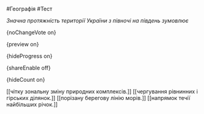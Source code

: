 #Географія #Тест

*Значна протяжність території України з півночі на південь зумовлює*

{noChangeVote on}

{preview on}

{hideProgress on}

{shareEnable off}

{hideCount on}

[[чітку зональну зміну природних комплексів.]]
[[чергування рівнинних і гірських ділянок.]]
[[порізану берегову лінію морів.]]
[[напрямок течії найбільших річок.]]
